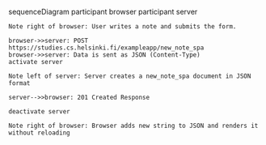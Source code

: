 sequenceDiagram
    participant browser
    participant server
 
    Note right of browser: User writes a note and submits the form.

    browser->>server: POST https://studies.cs.helsinki.fi/exampleapp/new_note_spa
    browser->>server: Data is sent as JSON (Content-Type)
    activate server

    Note left of server: Server creates a new_note_spa document in JSON format

    server-->>browser: 201 Created Response
    
    deactivate server

    Note right of browser: Browser adds new string to JSON and renders it without reloading